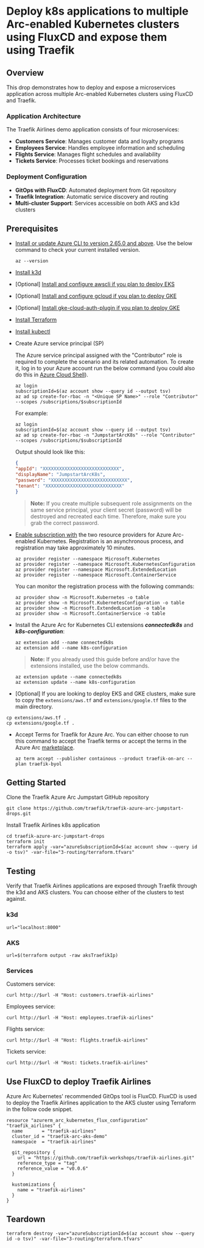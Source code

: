 # Deploy k8s applications to multiple Arc-enabled Kubernetes clusters using FluxCD and expose them using Traefik

## Overview

This drop demonstrates how to deploy and expose a microservices application across multiple Arc-enabled Kubernetes clusters using FluxCD and Traefik.

### Application Architecture

The Traefik Airlines demo application consists of four microservices:

- **Customers Service**: Manages customer data and loyalty programs
- **Employees Service**: Handles employee information and scheduling
- **Flights Service**: Manages flight schedules and availability
- **Tickets Service**: Processes ticket bookings and reservations

### Deployment Configuration

- **GitOps with FluxCD**: Automated deployment from Git repository
- **Traefik Integration**: Automatic service discovery and routing
- **Multi-cluster Support**: Services accessible on both AKS and k3d clusters

## Prerequisites

* [Install or update Azure CLI to version 2.65.0 and above](https://learn.microsoft.com/cli/azure/install-azure-cli?view=azure-cli-latest). Use the below command to check your current installed version.

  ```shell
  az --version
  ```

* [Install k3d](https://k3d.io/stable/#installation)

* [Optional] [Install and configure awscli if you plan to deploy EKS](https://docs.aws.amazon.com/cli/latest/userguide/getting-started-install.html)

* [Optional] [Install and configure gcloud if you plan to deploy GKE](https://cloud.google.com/sdk/docs/install)

* [Optional] [Install gke-cloud-auth-plugin if you plan to deploy GKE](https://cloud.google.com/kubernetes-engine/docs/how-to/cluster-access-for-kubectl)

* [Install Terraform](https://learn.hashicorp.com/tutorials/terraform/install-cli)

* [Install kubectl](https://kubernetes.io/docs/tasks/tools/install-kubectl/)

* Create Azure service principal (SP)

  The Azure service principal assigned with the "Contributor" role is required to complete the scenario and its related automation. To create it, log in to your Azure account run the below command (you could also do this in [Azure Cloud Shell](https://shell.azure.com/)).

    ```shell
    az login
    subscriptionId=$(az account show --query id --output tsv)
    az ad sp create-for-rbac -n "<Unique SP Name>" --role "Contributor" --scopes /subscriptions/$subscriptionId
    ```

    For example:

    ```shell
    az login
    subscriptionId=$(az account show --query id --output tsv)
    az ad sp create-for-rbac -n "JumpstartArcK8s" --role "Contributor" --scopes /subscriptions/$subscriptionId
    ```

    Output should look like this:

    ```json
    {
    "appId": "XXXXXXXXXXXXXXXXXXXXXXXXXXXX",
    "displayName": "JumpstartArcK8s",
    "password": "XXXXXXXXXXXXXXXXXXXXXXXXXXXX",
    "tenant": "XXXXXXXXXXXXXXXXXXXXXXXXXXXX"
    }
    ```

    > **Note:** If you create multiple subsequent role assignments on the same service principal, your client secret (password) will be destroyed and recreated each time. Therefore, make sure you grab the correct password.

* [Enable subscription with](https://learn.microsoft.com/azure/azure-resource-manager/management/resource-providers-and-types#register-resource-provider) the two resource providers for Azure Arc-enabled Kubernetes. Registration is an asynchronous process, and registration may take approximately 10 minutes.

  ```shell
  az provider register --namespace Microsoft.Kubernetes
  az provider register --namespace Microsoft.KubernetesConfiguration
  az provider register --namespace Microsoft.ExtendedLocation
  az provider register --namespace Microsoft.ContainerService
  ```

  You can monitor the registration process with the following commands:

  ```shell
  az provider show -n Microsoft.Kubernetes -o table
  az provider show -n Microsoft.KubernetesConfiguration -o table
  az provider show -n Microsoft.ExtendedLocation -o table
  az provider show -n Microsoft.ContainerService -o table
  ```

* Install the Azure Arc for Kubernetes CLI extensions ***connectedk8s*** and ***k8s-configuration***:

  ```shell
  az extension add --name connectedk8s
  az extension add --name k8s-configuration
  ```

  > **Note:** If you already used this guide before and/or have the extensions installed, use the below commands.

  ```shell
  az extension update --name connectedk8s
  az extension update --name k8s-configuration
  ```

* [Optional] If you are looking to deploy EKS and GKE clusters, make sure to copy the `extensions/aws.tf` and `extensions/google.tf` files to the main directory.

```shell
cp extensions/aws.tf .
cp extensions/google.tf .
```

* Accept Terms for Traefik for Azure Arc. You can either choose to run this command to accept the Traefik terms or accept the terms in the Azure Arc [marketplace](https://portal.azure.com/#view/Microsoft_Azure_Marketplace/GalleryItemDetailsBladeNopdl/id/containous.traefik-on-arc).

  ```shell
  az term accept --publisher containous --product traefik-on-arc --plan traefik-byol
  ```

## Getting Started

Clone the Traefik Azure Arc Jumpstart GitHub repository

  ```shell
  git clone https://github.com/traefik/traefik-azure-arc-jumpstart-drops.git
  ```

Install Traefik Airlines k8s application
  ```shell
  cd traefik-azure-arc-jumpstart-drops
  terraform init
  terraform apply -var="azureSubscriptionId=$(az account show --query id -o tsv)" -var-file="3-routing/terraform.tfvars"
  ```

## Testing

Verify that Traefik Airlines applications are exposed through Traefik through the k3d and AKS clusters. You can choose either of the clusters to test against.

### k3d

  ```shell
  url="localhost:8000"
  ```

### AKS

  ```shell
  url=$(terraform output -raw aksTraefikIp)
  ```
### Services

  Customers service:
  ```shell
  curl http://$url -H "Host: customers.traefik-airlines"
  ```

  Employees service:
  ```shell
  curl http://$url -H "Host: employees.traefik-airlines"
  ```

  Flights service:
  ```shell
  curl http://$url -H "Host: flights.traefik-airlines"
  ```

  Tickets service:
  ```shell
  curl http://$url -H "Host: tickets.traefik-airlines"
  ```

## Use FluxCD to deploy Traefik Airlines
Azure Arc Kubernetes' recommended GitOps tool is FluxCD. FluxCD is used to deploy the Traefik Airlines application to the AKS cluster using Terraform in the follow code snippet.

  ```hcl
  resource "azurerm_arc_kubernetes_flux_configuration" "traefik_airlines" {
    name       = "traefik-airlines"
    cluster_id = "traefik-arc-aks-demo"
    namespace  = "traefik-airlines"

    git_repository {
      url = "https://github.com/traefik-workshops/traefik-airlines.git"
      reference_type = "tag"
      reference_value = "v0.0.6"
    }

    kustomizations {
      name = "traefik-airlines"
    }
  }
  ```

## Teardown

  ```shell
  terraform destroy -var="azureSubscriptionId=$(az account show --query id -o tsv)" -var-file="3-routing/terraform.tfvars"
  ```